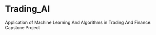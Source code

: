 # Trading_AI
Application of Machine Learning And Algorithms in Trading And Finance: Capstone Project

